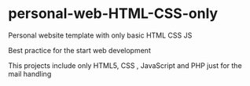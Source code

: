 # personal-web-HTML-CSS-only
Personal website template with only basic HTML CSS JS 

Best practice for the start web development 

This projects include only HTML5, CSS , JavaScript and PHP just for the mail handling



